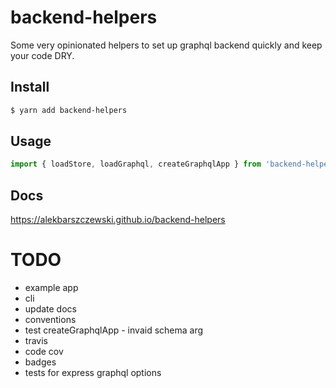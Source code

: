# backend-helpers

Some very opinionated helpers to set up graphql backend quickly and keep your code DRY.

## Install

```sh
$ yarn add backend-helpers
```

## Usage

```js
import { loadStore, loadGraphql, createGraphqlApp } from 'backend-helpers'
```

## Docs

https://alekbarszczewski.github.io/backend-helpers

# TODO

- example app
- cli
- update docs
- conventions
- test createGraphqlApp - invaid schema arg
- travis
- code cov
- badges
- tests for express graphql options
